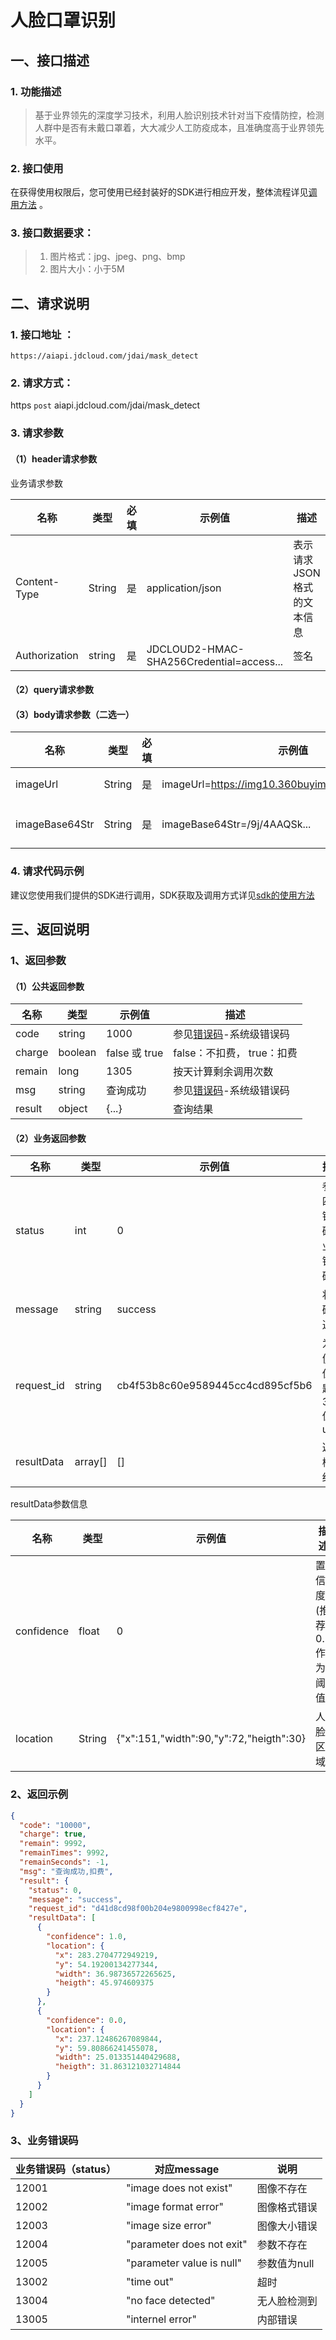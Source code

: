 # 人脸口罩识别

## 一、接口描述

### 1. 功能描述
> 基于业界领先的深度学习技术，利用人脸识别技术针对当下疫情防控，检测人群中是否有未戴口罩着，大大减少人工防疫成本，且准确度高于业界领先水平。

### 2. 接口使用

在获得使用权限后，您可使用已经封装好的SDK进行相应开发，整体流程详见[调用方法](../Operation-Guide/call-methods.md)  。

### 3. 接口数据要求：
> 1. 图片格式：jpg、jpeg、png、bmp
> 2. 图片大小：小于5M

## 二、请求说明

### 1. 接口地址 ：

```
https://aiapi.jdcloud.com/jdai/mask_detect
```

### 2. 请求方式：

https `post` aiapi.jdcloud.com/jdai/mask_detect

### 3. 请求参数

#### （1）header请求参数
业务请求参数

名称 | 类型 | 必填 | 示例值 | 描述
------|------|-----|-----|-----
Content-Type | String | 是 | application/json| 表示请求JSON格式的文本信息
Authorization | string | 是 | JDCLOUD2-HMAC-SHA256Credential=access... | 签名

#### （2）query请求参数

#### （3）body请求参数（二选一）

名称 | 类型 | 必填 | 示例值 | 描述
------|-----|-----|-----|-----
imageUrl | String | 是 | imageUrl=https://img10.360buyimg.com/n1/.....a43.jpg | 完整图片url
imageBase64Str | String | 是 | imageBase64Str=/9j/4AAQSk... | 图片base64编码

### 4. 请求代码示例
建议您使用我们提供的SDK进行调用，SDK获取及调用方式详见[sdk的使用方法](../Operation-Guide/Use-Sdk.md)


## 三、返回说明
### 1、返回参数

#### （1）公共返回参数

名称 | 类型 | 示例值 | 描述
------|------|-----|-----
code | string | 1000 | 参见[错误码](Error-Code.md)-系统级错误码
charge | boolean | false 或 true | false：不扣费， true：扣费
remain | long | 1305 | 按天计算剩余调用次数
msg | string | 查询成功 | 参见[错误码](Error-Code.md)-系统级错误码
result | object | {...} | 查询结果


#### （2）业务返回参数

名称 | 类型 | 示例值 | 描述
------|-----|-----|-----
status|	int|	0|	参照四、错误码-业务错误码
message|	string|	success|	状态码描述
request_id|	string| cb4f53b8c60e9589445cc4cd895cf5b6|	为方便定位问题的32位uuid
resultData|	array[]| []|	返回检测结果

resultData参数信息

名称 | 类型 | 示例值 | 描述
------|-----|-----|-----
confidence | float | 0 | 置信度(推荐0.5作为阈值)
location | String | {"x":151,"width":90,"y":72,"heigth":30} | 人脸区域

### 2、返回示例

```JSON
{
  "code": "10000",
  "charge": true,
  "remain": 9992,
  "remainTimes": 9992,
  "remainSeconds": -1,
  "msg": "查询成功,扣费",
  "result": {
    "status": 0,
    "message": "success",
    "request_id": "d41d8cd98f00b204e9800998ecf8427e",
    "resultData": [
      {
        "confidence": 1.0,
        "location": {
          "x": 283.2704772949219,
          "y": 54.19200134277344,
          "width": 36.98736572265625,
          "heigth": 45.974609375
        }
      },
      {
        "confidence": 0.0,
        "location": {
          "x": 237.12486267089844,
          "y": 59.80866241455078,
          "width": 25.013351440429688,
          "heigth": 31.863121032714844
        }
      }
    ]
  }
}
```

### 3、业务错误码
业务错误码（status）|对应message|说明
------|------|------
12001|"image does not exist"|图像不存在
12002|"image format error"|图像格式错误
12003|"image size error"|图像大小错误
12004|"parameter does not exit"|参数不存在
12005|"parameter value is null"|参数值为null
13002|"time out"|超时
13004|"no face detected"|无人脸检测到
13005|"internel error"|内部错误